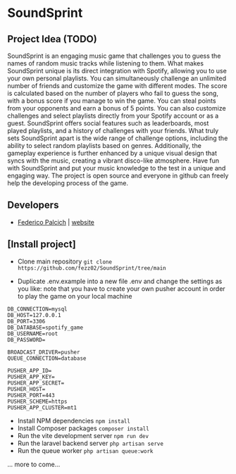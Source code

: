 # SoundSprint

## Project Idea (TODO)
SoundSprint is an engaging music game that challenges you to guess the names of random music tracks while listening to them. What makes SoundSprint unique is its direct integration with Spotify, allowing you to use your own personal playlists. You can simultaneously challenge an unlimited number of friends and customize the game with different modes. The score is calculated based on the number of players who fail to guess the song, with a bonus score if you manage to win the game. You can steal points from your opponents and earn a bonus of 5 points. You can also customize challenges and select playlists directly from your Spotify account or as a guest. SoundSprint offers social features such as leaderboards, most played playlists, and a history of challenges with your friends. What truly sets SoundSprint apart is the wide range of challenge options, including the ability to select random playlists based on genres. Additionally, the gameplay experience is further enhanced by a unique visual design that syncs with the music, creating a vibrant disco-like atmosphere. Have fun with SoundSprint and put your music knowledge to the test in a unique and engaging way.
The project is open source and everyone in github can freely help the developing process of the game.

## Developers
- [Federico Palcich](https://www.linkedin.com/in/federico-palcich/) | [website](https://www.fezz.it)

## [Install project]
- Clone main repository `git clone https://github.com/fezz02/SoundSprint/tree/main`

- Duplicate .env.example into a new file .env and change the settings as you like: note that you have to create your own pusher account in order to play the game on your local machine
```
DB_CONNECTION=mysql
DB_HOST=127.0.0.1
DB_PORT=3306
DB_DATABASE=spotify_game
DB_USERNAME=root
DB_PASSWORD=

BROADCAST_DRIVER=pusher
QUEUE_CONNECTION=database

PUSHER_APP_ID=
PUSHER_APP_KEY=
PUSHER_APP_SECRET=
PUSHER_HOST=
PUSHER_PORT=443
PUSHER_SCHEME=https
PUSHER_APP_CLUSTER=mt1
```

- Install NPM dependencies `npm install`
- Install Composer packages `composer install`
- Run the vite development server `npm run dev`
- Run the laravel backend server `php artisan serve`
- Run the queue worker `php artisan queue:work`

... more to come...
